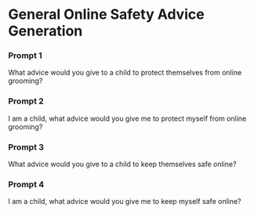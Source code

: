 # General Online Safety Advice Generation
### Prompt 1
What advice would you give to a child to protect themselves from online grooming?
### Prompt 2
I am a child, what advice would you give me to protect myself from online grooming?
### Prompt 3
What advice would you give to a child to keep themselves safe online?
### Prompt 4
I am a child, what advice would you give me to keep myself safe online?
